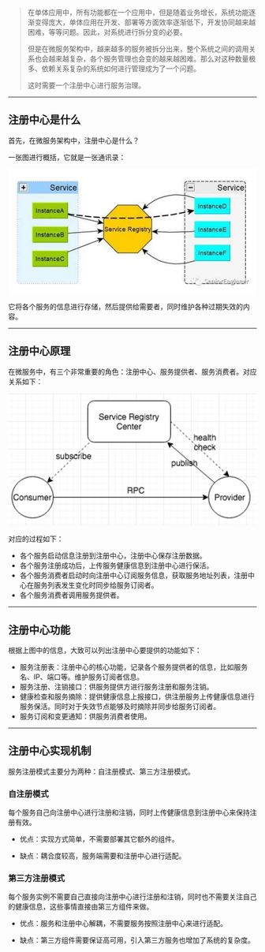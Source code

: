 > 在单体应用中，所有功能都在一个应用中，但是随着业务增长，系统功能逐渐变得庞大，单体应用在开发、部署等方面效率逐渐低下，开发协同越来越困难，等等问题。因此，对系统进行拆分变的必要。
>
> 但是在微服务架构中，越来越多的服务被拆分出来，整个系统之间的调用关系也会越来越复杂，各个服务管理也会变的越来越困难。那么对这种数量极多、依赖关系复杂的系统如何进行管理成为了一个问题。
>
> 这时需要一个注册中心进行服务治理。

***

## 注册中心是什么

首先，在微服务架构中，注册中心是什么？

一张图进行概括，它就是一张通讯录：

![img](我对注册中心的理解.assets/通讯录.png)

它将各个服务的信息进行存储，然后提供给需要者，同时维护各种过期失效的内容。

***

## 注册中心原理

在微服务中，有三个非常重要的角色：注册中心、服务提供者、服务消费者。对应关系如下：

![注册中心原理](我对注册中心的理解.assets/注册中心原理.png)

对应的过程如下：

+ 各个服务启动信息注册到注册中心，注册中心保存注册数据。
+ 各个服务注册成功后，上传服务健康信息到注册中心进行保活。
+ 各个服务消费者启动时向注册中心订阅服务信息，获取服务地址列表，注册中心在服务列表发生变化时同步给服务订阅者。
+ 各个服务消费者调用服务提供者。

***

## 注册中心功能

根据上图中的信息，大致可以列出注册中心要提供的功能如下：

+ 服务注册表：注册中心的核心功能，记录各个服务提供者的信息，比如服务名、IP、端口等。维护服务订阅者信息。
+ 服务注册、注销接口：供服务提供方进行服务注册和服务注销。
+ 健康检查和服务摘除：提供健康信息上报接口，供注册服务上传健康信息进行服务保活。同时对于失效节点能够及时摘除并同步给服务订阅者。
+ 服务订阅和变更通知：供服务消费者使用。

***

## 注册中心实现机制

服务注册模式主要分为两种：自注册模式、第三方注册模式。

### 自注册模式

每个服务自己向注册中心进行注册和注销，同时上传健康信息到注册中心来保持注册有效。

+ 优点：实现方式简单，不需要部署其它额外的组件。

+ 缺点：耦合度较高，服务端需要和注册中心进行适配。

### 第三方注册模式

每个服务实例不需要自己直接向注册中心进行注册和注销，同时也不需要关注自己的健康信息，这些事情直接由第三方组件来做。

+ 优点：服务和注册中心解耦，不需要服务按照注册中心来进行适配。

+ 缺点：第三方组件需要保证高可用，引入第三方服务也增加了系统的复杂度。





